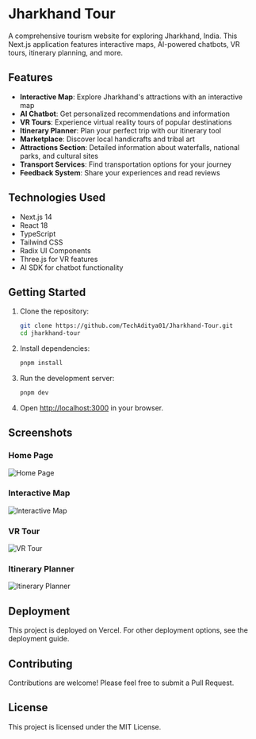 # Jharkhand Tour

A comprehensive tourism website for exploring Jharkhand, India. This Next.js application features interactive maps, AI-powered chatbots, VR tours, itinerary planning, and more.

## Features

- **Interactive Map**: Explore Jharkhand's attractions with an interactive map
- **AI Chatbot**: Get personalized recommendations and information
- **VR Tours**: Experience virtual reality tours of popular destinations
- **Itinerary Planner**: Plan your perfect trip with our itinerary tool
- **Marketplace**: Discover local handicrafts and tribal art
- **Attractions Section**: Detailed information about waterfalls, national parks, and cultural sites
- **Transport Services**: Find transportation options for your journey
- **Feedback System**: Share your experiences and read reviews

## Technologies Used

- Next.js 14
- React 18
- TypeScript
- Tailwind CSS
- Radix UI Components
- Three.js for VR features
- AI SDK for chatbot functionality

## Getting Started

1. Clone the repository:
   ```bash
   git clone https://github.com/TechAditya01/Jharkhand-Tour.git
   cd jharkhand-tour
   ```

2. Install dependencies:
   ```bash
   pnpm install
   ```

3. Run the development server:
   ```bash
   pnpm dev
   ```

4. Open [http://localhost:3000](http://localhost:3000) in your browser.

## Screenshots

### Home Page
![Home Page](screenshots/home.png)

### Interactive Map
![Interactive Map](screenshots/map.png)

### VR Tour
![VR Tour](screenshots/vr-tour.png)

### Itinerary Planner
![Itinerary Planner](screenshots/itinerary.png)

## Deployment

This project is deployed on Vercel. For other deployment options, see the deployment guide.

## Contributing

Contributions are welcome! Please feel free to submit a Pull Request.

## License

This project is licensed under the MIT License.
